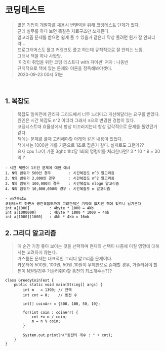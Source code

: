# 코딩테스트

> 많은 기업이 개발자를 채용시 변별력을 위해 코딩테스트 단계가 있다.  
> 근데 실무를 하다 보면 똑같은 자료구조만 쓰게된다.  
> 알고리즘 문제를 받으면 쉽게 풀 수 있을거 같은데 막상 풀려면 뭔가 잘 안되더라...  
> 프로그래머스도 풀고 커랭크도 풀고 하는데 규칙적으로 잘 안되는 느낌.  
> 그래서 책을 하나 사봣당.  
> '이것이 취업을 위한 코딩 테스트다 with 파이썬' 저자 : 나동빈  
> 규칙적으로 책에 있는 문제와 이론을 정독해봐야겟다.  
> 2020-09-23 00시 51분

<br>

## 1. 복잡도
> 복잡도 얼마전에 관리자 그리드에서 너무 느리다고 개선해달라는 요구를 받았다.  
> 원인은 시간 복잡도 n^2 이더라  그래서 n으로 변경한 경험이 있다.  
> 코딩테스트때 효율성에서 항상 미끄러지는데 항상 감각적으로 문제를 풀었던거 같다.  
> 책에는 문제를 풀때 고려해야할 아래와 같은 내용이 있었다.  
> 책에서는 1000만 개를 기준으로 1초로 잡은거 같다. 실제로도 그런가??  
> 요새 cpu 1코어 기준 3ghz 1hz당 1회의 명령어를 처리한다면? 3 * 10 ^ 9  = 30억 ?
```
- 시간 제한이 1초인 문제에 대한 예시
1. N의 범위가 500인 경우        : 시간복잡도 n^3 알고리즘
2. N의 범위가 2,000인 경우      : 시간복잡도 n^2 알고리즘
3. N의 범위가 100,000의 경우    : 시간복잡도 nlogn 알고리즘
4. N의 범위가 10,000,000의 경우 : 시간복잡도 n 알고리즘

- 공간복잡도
코딩테스트 하면서 공간복잡도까지 고려한적은 기억에 없지만 책에 있으니 남겨본다
int a[1000]         : 4byte * 1000 = 4kb
int a[1000000]      : 4byte * 1000 * 1000 = 4mb
int a[1000][1000]   : 4kb * 4kb = 16mb
```

## 2. 그리디 알고리즘
> 매 순간 가장 좋아 보이는 것을 선택하며 현재의 선택이 나중에 미칠 영향에 대해서는 고려하지 않는다.  
> 거스름돈 문제는 대표적인 그리디 알고리즘 문제이다.  
> 카운터에 500원, 100원, 50원 ,10원이 무제한으로 존재할 경우, 거슬러줘야 할돈이 N원일경우 거슬러줘야할 동전의 최소개수는???  

```
class GreedyCoinTest {
    public static void main(String[] args) {
        int n   = 1390; // 잔액
        int cnt = 0;    // 동전 수

        int[] coinArr = {500, 100, 50, 10};

        for(int coin : coinArr) {
            cnt += n / coin;
            n = n % coin;
        }

        System.out.println("동전의 개수 : " + cnt);
    }
}
```